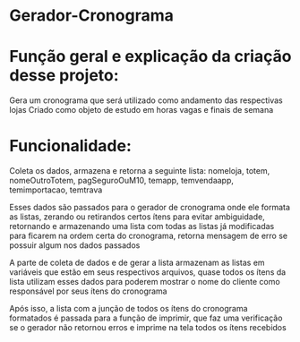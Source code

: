 # Gerador-Cronograma

# Função geral e explicação da criação desse projeto:

Gera um cronograma que será utilizado como andamento das respectivas lojas
Criado como objeto de estudo em horas vagas e finais de semana

# Funcionalidade:

Coleta os dados, armazena e retorna a seguinte lista: nomeloja, totem, nomeOutroTotem, pagSeguroOuM10, temapp, temvendaapp, temimportacao, temtrava

Esses dados são passados para o gerador de cronograma onde ele formata as listas, zerando ou retirandos certos ítens para evitar ambiguidade, retornando e armazenando uma lista com todas as listas já modificadas para ficarem na ordem certa do cronograma, retorna mensagem de erro se possuir algum nos dados passados

A parte de coleta de dados e de gerar a lista armazenam as listas em variáveis que estão em seus respectivos arquivos, quase todos os ítens da lista utilizam esses dados para poderem mostrar o nome do cliente como responsável por seus ítens do cronograma

Após isso, a lista com a junção de todos os ítens do cronograma formatados é passada para a função de imprimir, que faz uma verificação se o gerador não retornou erros e imprime na tela todos os ítens recebidos

